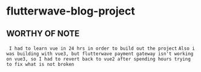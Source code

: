 # flutterwave-blog-project

## WORTHY OF NOTE 

` I had to learn vue in 24 hrs in order to build out the project`
`Also i was building with vue3, but flutterwave payment gateway isn't working on vue3, so I had to revert back to vue2 after spending hours trying to fix what is not broken`
